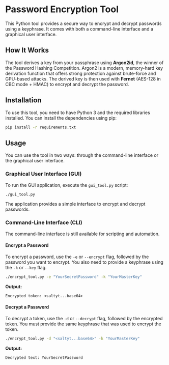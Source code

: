 # Password Encryption Tool

This Python tool provides a secure way to encrypt and decrypt passwords using a keyphrase. It comes with both a command-line interface and a graphical user interface.

## How It Works

The tool derives a key from your passphrase using **Argon2id**, the winner of the Password Hashing Competition. Argon2 is a modern, memory-hard key derivation function that offers strong protection against brute-force and GPU-based attacks. The derived key is then used with **Fernet** (AES-128 in CBC mode + HMAC) to encrypt and decrypt the password.

## Installation

To use this tool, you need to have Python 3 and the required libraries installed. You can install the dependencies using pip:

```bash
pip install -r requirements.txt
```

## Usage

You can use the tool in two ways: through the command-line interface or the graphical user interface.

### Graphical User Interface (GUI)

To run the GUI application, execute the `gui_tool.py` script:

```bash
./gui_tool.py
```

The application provides a simple interface to encrypt and decrypt passwords.

### Command-Line Interface (CLI)

The command-line interface is still available for scripting and automation.

#### Encrypt a Password

To encrypt a password, use the `-e` or `--encrypt` flag, followed by the password you want to encrypt. You also need to provide a keyphrase using the `-k` or `--key` flag.

```bash
./encrypt_tool.py -e "YourSecretPassword" -k "YourMasterKey"
```

**Output:**

```
Encrypted token: <saltyt...base64>
```

#### Decrypt a Password

To decrypt a token, use the `-d` or `--decrypt` flag, followed by the encrypted token. You must provide the same keyphrase that was used to encrypt the token.

```bash
./encrypt_tool.py -d "<saltyt...base64>" -k "YourMasterKey"
```

**Output:**

```
Decrypted text: YourSecretPassword
```
